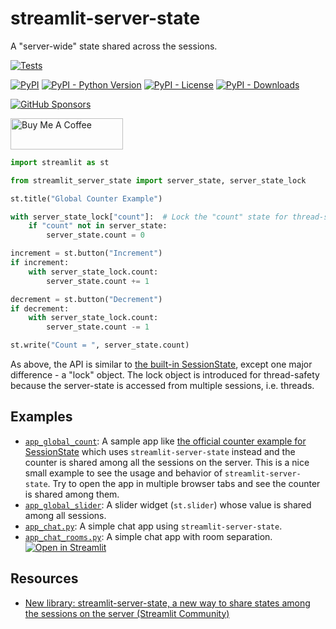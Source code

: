 # streamlit-server-state
A "server-wide" state shared across the sessions.

[![Tests](https://github.com/whitphx/streamlit-server-state/actions/workflows/tests.yml/badge.svg?branch=main)](https://github.com/whitphx/streamlit-server-state/actions/workflows/tests.yml?query=branch%3Amain)

[![PyPI](https://img.shields.io/pypi/v/streamlit-server-state)](https://pypi.org/project/streamlit-server-state/)
[![PyPI - Python Version](https://img.shields.io/pypi/pyversions/streamlit-server-state)](https://pypi.org/project/streamlit-server-state/)
[![PyPI - License](https://img.shields.io/pypi/l/streamlit-server-state)](https://pypi.org/project/streamlit-server-state/)
[![PyPI - Downloads](https://img.shields.io/pypi/dm/streamlit-server-state)](https://pypi.org/project/streamlit-server-state/)

[![GitHub Sponsors](https://img.shields.io/github/sponsors/whitphx?label=Sponsor%20me%20on%20GitHub%20Sponsors&style=social)](https://github.com/sponsors/whitphx)

<a href="https://www.buymeacoffee.com/whitphx" target="_blank"><img src="https://cdn.buymeacoffee.com/buttons/v2/default-yellow.png" alt="Buy Me A Coffee" width="180" height="50" ></a>

```python
import streamlit as st

from streamlit_server_state import server_state, server_state_lock

st.title("Global Counter Example")

with server_state_lock["count"]:  # Lock the "count" state for thread-safety
    if "count" not in server_state:
        server_state.count = 0

increment = st.button("Increment")
if increment:
    with server_state_lock.count:
        server_state.count += 1

decrement = st.button("Decrement")
if decrement:
    with server_state_lock.count:
        server_state.count -= 1

st.write("Count = ", server_state.count)

```

As above, the API is similar to [the built-in SessionState](https://blog.streamlit.io/session-state-for-streamlit/), except one major difference - a "lock" object.
The lock object is introduced for thread-safety because the server-state is accessed from multiple sessions, i.e. threads.

## Examples
* [`app_global_count`](./app_global_count.py): A sample app like [the official counter example for SessionState](https://blog.streamlit.io/session-state-for-streamlit/) which uses `streamlit-server-state` instead and the counter is shared among all the sessions on the server. This is a nice small example to see the usage and behavior of `streamlit-server-state`. Try to open the app in multiple browser tabs and see the counter is shared among them.
* [`app_global_slider`](./app_global_slider.py): A slider widget (`st.slider`) whose value is shared among all sessions.
* [`app_chat.py`](./app_chat.py): A simple chat app using `streamlit-server-state`.
* [`app_chat_rooms.py`](./app_chat_rooms.py): A simple chat app with room separation.
  [![Open in Streamlit](https://static.streamlit.io/badges/streamlit_badge_black_white.svg)](https://share.streamlit.io/whitphx/streamlit-server-state/main/app_chat_rooms.py)

## Resources
* [New library: streamlit-server-state, a new way to share states among the sessions on the server (Streamlit Community)](https://discuss.streamlit.io/t/new-library-streamlit-server-state-a-new-way-to-share-states-among-the-sessions-on-the-server/14981)
